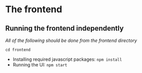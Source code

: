 # The frontend
## Running the frontend independently
*All of the following should be done from the frontend directory*

`cd frontend`

- Installing required javascript packages:
  `npm install`
- Running the UI:
  `npm start`
